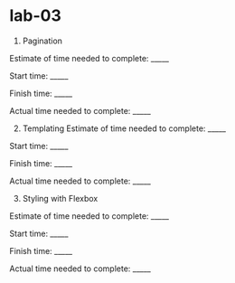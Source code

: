 # lab-03
1. Pagination

Estimate of time needed to complete: _____

Start time: _____

Finish time: _____

Actual time needed to complete: _____

2. Templating
Estimate of time needed to complete: _____

Start time: _____

Finish time: _____

Actual time needed to complete: _____

3. Styling with Flexbox

Estimate of time needed to complete: _____

Start time: _____

Finish time: _____

Actual time needed to complete: _____